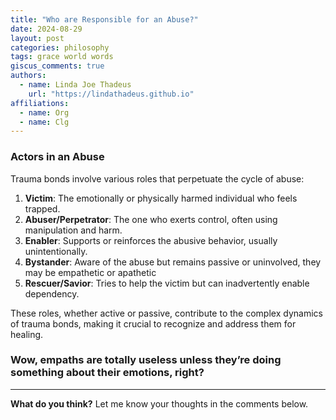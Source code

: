 ```yaml
---
title: "Who are Responsible for an Abuse?"
date: 2024-08-29
layout: post
categories: philosophy
tags: grace world words
giscus_comments: true
authors:
  - name: Linda Joe Thadeus
    url: "https://lindathadeus.github.io"
affiliations:
  - name: Org
  - name: Clg
---
```


### Actors in an Abuse

Trauma bonds involve various roles that perpetuate the cycle of abuse:

1. **Victim**: The emotionally or physically harmed individual who feels trapped.
2. **Abuser/Perpetrator**: The one who exerts control, often using manipulation and harm.
3. **Enabler**: Supports or reinforces the abusive behavior, usually unintentionally.
4. **Bystander**: Aware of the abuse but remains passive or uninvolved, they may be empathetic or apathetic
5. **Rescuer/Savior**: Tries to help the victim but can inadvertently enable dependency.

These roles, whether active or passive, contribute to the complex dynamics of trauma bonds, making it crucial to recognize and address them for healing.

### Wow, empaths are totally useless unless they’re doing something about their emotions, right?

---

**What do you think?** Let me know your thoughts in the comments below.